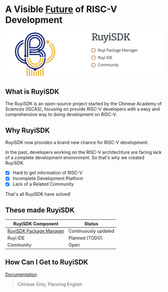 # A Visible [Future](http://ruyisdk.org/) of RISC-V Development

![RuyiSDK.jpg](./img/RuyiSDK.jpg)
## What is RuyiSDK

The RuyiSDK is an open-source project started by the Chinese Academy of Sciences (ISCAS), focusing on provide RISC-V developers with a easy and comprehensive way to doing development on RISC-V.

## Why RuyiSDK

RuyiSDK now provides a brand new chance for RISC-V development.

In the past, developers working on the RISC-V architechture are facing lack of a complete development environment. So that's why we created RuyiSDK.

- [x] Hard to get information of RISC-V
- [x] Incomplete Development Platform
- [x] Lack of a Related Community

That's all RuyiSDK have solved!

## These made RuyiSDK

| **RuyiSDK Component**                                      | **Status**           |
| ---------------------------------------------------------- | -------------------- |
| [RuyiSDK Package Manager](https://github.com/ruyisdk/ruyi) | Continuously updated |
| Ruyi IDE                                                   | Planned (TODO)       |
| Community                                                  | Open                 |

## How Can I Get to RuyiSDK

[Documentation](https://ruyisdk.github.io/docs/zh/introduction/)
> Chinese Only, Planning English



